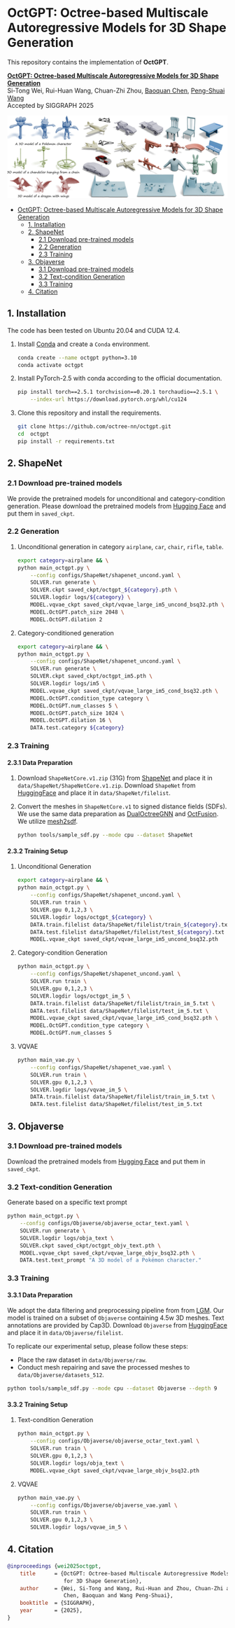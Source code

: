# OctGPT: Octree-based Multiscale Autoregressive Models for 3D Shape Generation

This repository contains the implementation of **OctGPT**.


**[OctGPT: Octree-based Multiscale Autoregressive Models for 3D Shape Generation](https://arxiv.org/abs/2504.09975)**<br/>
Si-Tong Wei, Rui-Huan Wang, Chuan-Zhi Zhou, [Baoquan Chen](https://baoquanchen.info/), [Peng-Shuai Wang](https://wang-ps.github.io/)<br/>
Accepted by SIGGRAPH 2025

![teaser](assets/teaser.png)


- [OctGPT: Octree-based Multiscale Autoregressive Models for 3D Shape Generation](#octgpt-octree-based-multiscale-autoregressive-models-for-3d-shape-generation)
  - [1. Installation](#1-installation)
  - [2. ShapeNet](#2-shapenet)
    - [2.1 Download pre-trained models](#21-download-pre-trained-models)
    - [2.2 Generation](#22-generation)
    - [2.3 Training](#23-training)
  - [3. Objaverse](#3-objaverse)
    - [3.1 Download pre-trained models](#31-download-pre-trained-models)
    - [3.2 Text-condition Generation](#32-text-condition-generation)
    - [3.3 Training](#33-training)
  - [4. Citation](#4-citation)


## 1. Installation

The code has been tested on Ubuntu 20.04 and CUDA 12.4.


1. Install [Conda](https://www.anaconda.com/) and create a `Conda` environment.

    ```bash
    conda create --name octgpt python=3.10
    conda activate octgpt
    ```

2. Install PyTorch-2.5 with conda according to the official documentation.

    ```bash
    pip install torch==2.5.1 torchvision==0.20.1 torchaudio==2.5.1 \
        --index-url https://download.pytorch.org/whl/cu124
    ```

3. Clone this repository and install the requirements.

    ```bash
    git clone https://github.com/octree-nn/octgpt.git
    cd  octgpt
    pip install -r requirements.txt
    ```

## 2. ShapeNet

### 2.1 Download pre-trained models
We provide the pretrained models for unconditional and category-condition generation. Please download the pretrained models from [Hugging Face](https://huggingface.co/wst2001/OctGPT) and put them in `saved_ckpt`.

### 2.2 Generation
1. Unconditional generation in category `airplane`, `car`, `chair`, `rifle`, `table`.
    ```bash
    export category=airplane && \
    python main_octgpt.py \
        --config configs/ShapeNet/shapenet_uncond.yaml \
        SOLVER.run generate \
        SOLVER.ckpt saved_ckpt/octgpt_${category}.pth \
        SOLVER.logdir logs/${category} \
        MODEL.vqvae_ckpt saved_ckpt/vqvae_large_im5_uncond_bsq32.pth \
        MODEL.OctGPT.patch_size 2048 \
        MODEL.OctGPT.dilation 2
    ```

2. Category-conditioned generation
    ```bash
    export category=airplane && \
    python main_octgpt.py \
        --config configs/ShapeNet/shapenet_uncond.yaml \
        SOLVER.run generate \
        SOLVER.ckpt saved_ckpt/octgpt_im5.pth \
        SOLVER.logdir logs/im5 \
        MODEL.vqvae_ckpt saved_ckpt/vqvae_large_im5_cond_bsq32.pth \
        MODEL.OctGPT.condition_type category \
        MODEL.OctGPT.num_classes 5 \
        MODEL.OctGPT.patch_size 1024 \
        MODEL.OctGPT.dilation 16 \
        DATA.test.category ${category}
    ```

### 2.3 Training
#### 2.3.1 Data Preparation

1. Download `ShapeNetCore.v1.zip` (31G) from [ShapeNet](https://shapenet.org/) and place it in `data/ShapeNet/ShapeNetCore.v1.zip`. Download `ShapeNet` from [HuggingFace](https://huggingface.co/wst2001/OctGPT) and place it in `data/ShapeNet/filelist`.

2. Convert the meshes in `ShapeNetCore.v1` to signed distance fields (SDFs).
We use the same data preparation as [DualOctreeGNN](https://github.com/microsoft/DualOctreeGNN.git) and [OctFusion](https://github.com/octree-nn/octfusion). We utilize [mesh2sdf](https://github.com/wang-ps/mesh2sdf).
    ```bash
    python tools/sample_sdf.py --mode cpu --dataset ShapeNet
    ```
 <!-- and [cumesh2sdf](https://github.com/eliphatfs/cumesh2sdf). Note that cumesh2sdf is much faster but has some errors when the sampling points are far from surface. -->

#### 2.3.2 Training Setup

1. Unconditional Generation
    ```bash
    export category=airplane && \
    python main_octgpt.py \
        --config configs/ShapeNet/shapenet_uncond.yaml \
        SOLVER.run train \
        SOLVER.gpu 0,1,2,3 \
        SOLVER.logdir logs/octgpt_${category} \
        DATA.train.filelist data/ShapeNet/filelist/train_${category}.txt \
        DATA.test.filelist data/ShapeNet/filelist/test_${category}.txt \
        MODEL.vqvae_ckpt saved_ckpt/vqvae_large_im5_uncond_bsq32.pth
    ```

2. Category-condition Generation
    ```bash
    python main_octgpt.py \
        --config configs/ShapeNet/shapenet_uncond.yaml \
        SOLVER.run train \
        SOLVER.gpu 0,1,2,3 \
        SOLVER.logdir logs/octgpt_im_5 \
        DATA.train.filelist data/ShapeNet/filelist/train_im_5.txt \
        DATA.test.filelist data/ShapeNet/filelist/test_im_5.txt \
        MODEL.vqvae_ckpt saved_ckpt/vqvae_large_im5_cond_bsq32.pth \
        MODEL.OctGPT.condition_type category \
        MODEL.OctGPT.num_classes 5
    ```

3. VQVAE
    ```bash
    python main_vae.py \
        --config configs/ShapeNet/shapenet_vae.yaml \
        SOLVER.run train \
        SOLVER.gpu 0,1,2,3 \
        SOLVER.logdir logs/vqvae_im_5 \
        DATA.train.filelist data/ShapeNet/filelist/train_im_5.txt \
        DATA.test.filelist data/ShapeNet/filelist/test_im_5.txt
    ```

## 3. Objaverse
### 3.1 Download pre-trained models
Download the pretrained models from [Hugging Face](https://huggingface.co/wst2001/OctGPT) and put them in `saved_ckpt`.

### 3.2 Text-condition Generation
Generate based on a specific text prompt

```bash
python main_octgpt.py \
    --config configs/Objaverse/objaverse_octar_text.yaml \
    SOLVER.run generate \
    SOLVER.logdir logs/obja_text \
    SOLVER.ckpt saved_ckpt/octgpt_objv_text.pth \
    MODEL.vqvae_ckpt saved_ckpt/vqvae_large_objv_bsq32.pth \
    DATA.test.text_prompt "A 3D model of a Pokémon character."
```

### 3.3 Training
#### 3.3.1 Data Preparation
We adopt the data filtering and preprocessing pipeline from from [LGM](https://github.com/ashawkey/objaverse_filter). Our model is trained on a subset of `Objaverse` containing 4.5w 3D meshes. Text annotations are provided by Cap3D. Download `Objaverse` from [HuggingFace](https://huggingface.co/wst2001/OctGPT) and place it in `data/Objaverse/filelist`.

To replicate our experimental setup, please follow these steps:
- Place the raw dataset in `data/Objaverse/raw`.
- Conduct mesh repairing and save the processed meshes to `data/Objaverse/datasets_512`.
```bash
python tools/sample_sdf.py --mode cpu --dataset Objaverse --depth 9
```
#### 3.3.2 Training Setup
1. Text-condition Generation
    ```bash
    python main_octgpt.py \
        --config configs/Objaverse/objaverse_octar_text.yaml \
        SOLVER.run train \
        SOLVER.gpu 0,1,2,3 \
        SOLVER.logdir logs/obja_text \
        MODEL.vqvae_ckpt saved_ckpt/vqvae_large_objv_bsq32.pth
    ```

2. VQVAE
    ```bash
    python main_vae.py \
        --config configs/Objaverse/objaverse_vae.yaml \
        SOLVER.run train \
        SOLVER.gpu 0,1,2,3 \
        SOLVER.logdir logs/vqvae_im_5 \
    ```
## 4. Citation
```bibtex
@inproceedings {wei2025octgpt,
    title      = {OctGPT: Octree-based Multiscale Autoregressive Models
                  for 3D Shape Generation},
    author     = {Wei, Si-Tong and Wang, Rui-Huan and Zhou, Chuan-Zhi and
                  Chen, Baoquan and Wang Peng-Shuai},
    booktitle  = {SIGGRAPH},
    year       = {2025},
}
```
